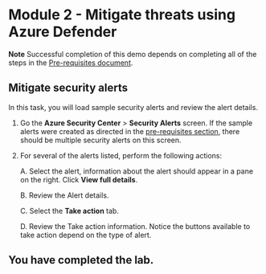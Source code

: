 # Module 2 - Mitigate threats using Azure Defender

**Note** Successful completion of this demo depends on completing all of the steps in the  [Pre-requisites document](00-prerequisites.md). 

## Mitigate security alerts

In this task, you will load sample security alerts and review the alert details.

1. Go the  **Azure Security Center** > **Security Alerts** screen. If the sample alerts were created as directed in the [pre-requisites section](00-prerequisites.md#Deploy-sample-alerts-for-Demo-in-Module-2), there should be multiple security alerts on this screen.

9. For several of the alerts listed, perform the following actions:

    A. Select the alert, information about the alert should appear in a pane on the right.  Click **View full details**.

    B. Review the Alert details.

    C. Select the **Take action** tab.

    D. Review the Take action information. Notice the buttons available to take action depend on the type of alert.

## You have completed the lab.
